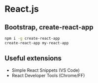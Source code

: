 # React.js

<!--ts-->
<!--te-->

## Bootstrap, create-react-app

```bash
npm i -g create-react-app
create-react-app my-react-app
```

## Useful extensions

- Simple React Snippets (VS Code)
- React Developer Tools (Chrome/FF)
